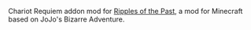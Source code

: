 Chariot Requiem addon mod for [Ripples of the Past](https://github.com/StandoByte/Ripples-of-the-Past), a mod for Minecraft based on JoJo's Bizarre Adventure.
